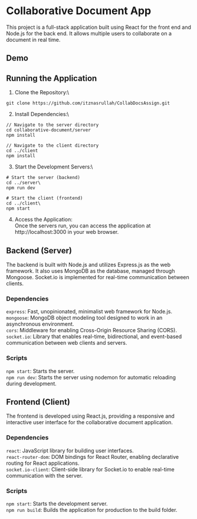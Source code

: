 # Collaborative Document App
This project is a full-stack application built using React for the front end and Node.js for the back end. It allows multiple users to collaborate on a document in real time.

## Demo

## Running the Application

1) Clone the Repository:\
```
git clone https://github.com/itznasrullah/CollabDocsAssign.git
```

2) Install Dependencies:\
```
// Navigate to the server directory
cd collaborative-document/server
npm install

// Navigate to the client directory
cd ../client
npm install
```

3) Start the Development Servers:\
```
# Start the server (backend)
cd ../server\
npm run dev

# Start the client (frontend)
cd ../client\
npm start
```

4) Access the Application:\
Once the servers run, you can access the application at http://localhost:3000 in your web browser.

## Backend (Server)
The backend is built with Node.js and utilizes Express.js as the web framework. It also uses MongoDB as the database, managed through Mongoose. Socket.io is implemented for real-time communication between clients.

### Dependencies
`express`: Fast, unopinionated, minimalist web framework for Node.js.\
`mongoose`: MongoDB object modeling tool designed to work in an asynchronous environment.\
`cors`: Middleware for enabling Cross-Origin Resource Sharing (CORS).\
`socket.io`: Library that enables real-time, bidirectional, and event-based communication between web clients and servers.

### Scripts
`npm start`: Starts the server.\
`npm run dev`: Starts the server using nodemon for automatic reloading during development.

## Frontend (Client)
The frontend is developed using React.js, providing a responsive and interactive user interface for the collaborative document application.

### Dependencies
`react`: JavaScript library for building user interfaces.\
`react-router-dom`: DOM bindings for React Router, enabling declarative routing for React applications.\
`socket.io-client`: Client-side library for Socket.io to enable real-time communication with the server.

### Scripts
`npm start`: Starts the development server.\
`npm run build`: Builds the application for production to the build folder.
